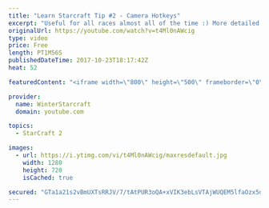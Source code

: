 ```yaml
---
title: "Learn Starcraft Tip #2 - Camera Hotkeys"
excerpt: "Useful for all races almost all of the time :) More detailed guides/tutorials under the learn to play starcraft playlist."
originalUrl: https://youtube.com/watch?v=t4Ml0nAWcig
type: video
price: Free
length: PT1M56S
publishedDateTime: 2017-10-23T18:17:42Z
heat: 52

featuredContent: "<iframe width=\"800\" height=\"500\" frameborder=\"0\" src=\"https://www.youtube.com/embed/t4Ml0nAWcig\" allow=\"accelerometer; autoplay; encrypted-media; gyroscope; picture-in-picture\" allowfullscreen></iframe>"

provider:
  name: WinterStarcraft
  domain: youtube.com

topics:
  - StarCraft 2

images:
  - url: https://i.ytimg.com/vi/t4Ml0nAWcig/maxresdefault.jpg
    width: 1280
    height: 720
    isCached: true

secured: "GTa1a21s2vBmUXTsRRJV/7/tAtPUR3oQA+xVIK3ebLsVTAjWUQEM5lfaOzx5dA1JSsbc0zApo4TMn/2htCYJJG35HK24WXiT0t6l4ZA5GFHjMQVzqAKJ5Ho1ICYe9ETHFOPWfM49JTzSq3xf1V8th8Rb2F70x6qt0FjewuEiDtDFusHM2sxz6hbkESxYS8cFgJRtvlwkWGEy1Nr3ZzmULXx+phgsiminVaNT+FT3m4ejlrHkDX2qCeVkglQ7l1NCTB/XDIvL5izjVEO9UMV4MOoCxyMlZ0oaJW3Ph/Y5YwoNLCcKMdcuQbvNClOASS1UZjAA3uARbCShCL8X0rtFSsIDH84WwS+gy68VLXt6MA+cfIM3pUehPwMyIi/50FpiD0BIcQU5PLgJ0/7lV/A7qUudYEXlZz++0i205eFfveU=;Gt2enyW2vQXaVsb1tQkkRA=="
---
```


